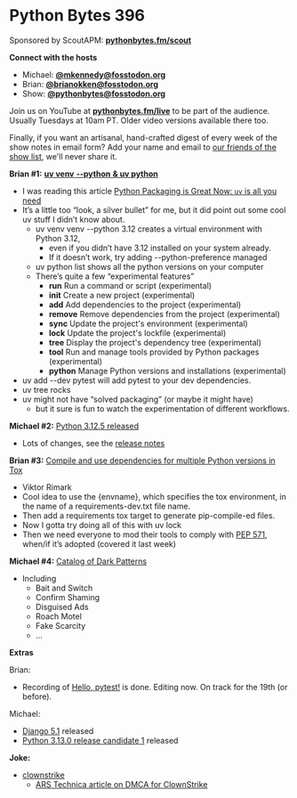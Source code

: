 # Python Bytes 396

Sponsored by ScoutAPM: [**pythonbytes.fm/scout**](https://pythonbytes.fm/scout)

**Connect with the hosts**

- Michael: [**@mkennedy@fosstodon.org**](https://fosstodon.org/@mkennedy)
- Brian: [**@brianokken@fosstodon.org**](https://fosstodon.org/@brianokken)
- Show: [**@pythonbytes@fosstodon.org**](https://fosstodon.org/@pythonbytes)

Join us on YouTube at [**pythonbytes.fm/live**](https://pythonbytes.fm/stream/live) to be part of the audience. Usually Tuesdays at 10am PT. Older video versions available there too.

Finally, if you want an artisanal, hand-crafted digest of every week of the show notes in email form? Add your name and email to [our friends of the show list](https://pythonbytes.fm/friends-of-the-show), we'll never share it. 

**Brian #1:** [**uv venv**](https://github.com/astral-sh/uv/blob/0.2.35/docs/concepts/python-versions.md)[ ](https://github.com/astral-sh/uv/blob/0.2.35/docs/concepts/python-versions.md)[**--python**](https://github.com/astral-sh/uv/blob/0.2.35/docs/concepts/python-versions.md)[ **& uv python**](https://github.com/astral-sh/uv/blob/0.2.35/docs/concepts/python-versions.md)

- I was reading this article [Python Packaging is Great Now:](https://dev.to/astrojuanlu/python-packaging-is-great-now-uv-is-all-you-need-4i2d)[ ](https://dev.to/astrojuanlu/python-packaging-is-great-now-uv-is-all-you-need-4i2d?utm_source=pocket_shared)[`uv`](https://dev.to/astrojuanlu/python-packaging-is-great-now-uv-is-all-you-need-4i2d?utm_source=pocket_shared)[ is all you need](https://dev.to/astrojuanlu/python-packaging-is-great-now-uv-is-all-you-need-4i2d?utm_source=pocket_shared)
- It’s a little too “look, a silver bullet” for me, but it did point out some cool uv stuff I didn’t know about.
  - uv venv venv --python 3.12  creates a virtual environment with Python 3.12, 
    - even if you didn’t have 3.12 installed on your system already.
    - If it doesn’t work, try adding --python-preference managed
  - uv python list shows all the python versions on your computer
  - There’s quite a few “experimental features”
    -  **run**    Run a command or script (experimental)
    -  **init**   Create a new project (experimental)
    -  **add**    Add dependencies to the project (experimental)
    -  **remove**  Remove dependencies from the project (experimental)
    -  **sync**   Update the project's environment (experimental)
    -  **lock**   Update the project's lockfile (experimental)
    -  **tree**   Display the project's dependency tree (experimental)
    -  **tool**   Run and manage tools provided by Python packages (experimental)
    -  **python**  Manage Python versions and installations (experimental)
- uv add --dev pytest will add pytest to your dev dependencies.
- uv tree  rocks
- uv might not have “solved packaging” (or maybe it might have)
  - but it sure is fun to watch the experimentation of different workflows.

**Michael #2:** [Python 3.12.5 released](https://docs.python.org/release/3.12.5/whatsnew/changelog.html#python-3-12-5)

- Lots of changes, see the [release notes](https://docs.python.org/release/3.12.5/whatsnew/changelog.html#python-3-12-5)

**Brian #3:** [Compile and use dependencies for multiple Python versions in Tox](https://blog.rxbc.se/posts/compile-and-use-dependencies-for-multiple-python-versions-in-tox/)

- Viktor Rimark
- Cool idea to use the {envname}, which specifies the tox environment, in the name of a requirements-dev.txt file name.
- Then add a requirements tox target to generate pip-compile-ed files.
- Now I gotta try doing all of this with uv lock
- Then we need everyone to mod their tools to comply with [PEP 571](https://peps.python.org/pep-0751/), when/if it’s adopted (covered it last week)

**Michael #4:** [Catalog of Dark Patterns](https://hallofshame.design/collection/)

- Including
  - Bait and Switch
  - Confirm Shaming
  - Disguised Ads
  - Roach Motel
  - Fake Scarcity
  - …

**Extras** 

Brian:

- Recording of [Hello, pytest!](https://courses.pythontest.com/hello-pytest) is done. Editing now. On track for the 19th (or before).

Michael:

- [Django 5.1](https://www.djangoproject.com/weblog/2024/aug/07/django-51-released/) released
- [Python 3.13.0 release candidate 1](https://blog.python.org/2024/08/python-3130-release-candidate-1-released.html) released

**Joke:** 

- [clownstrike](https://clownstrike.lol/)
  - [ARS Technica article on DMCA for ClownStrike](https://arstechnica.com/tech-policy/2024/08/parody-site-clownstrike-refused-to-bow-to-crowdstrikes-bogus-dmca-takedown)